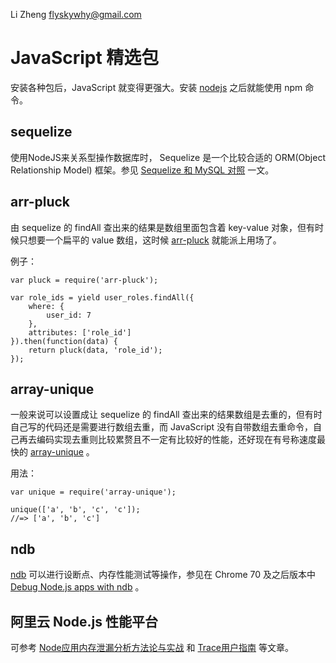 Li Zheng <flyskywhy@gmail.com>

# JavaScript 精选包
安装各种包后，JavaScript 就变得更强大。安装 [nodejs](nodejs.org) 之后就能使用 npm 命令。

## sequelize
使用NodeJS来关系型操作数据库时， Sequelize 是一个比较合适的 ORM(Object Relationship Model) 框架。参见 [Sequelize 和 MySQL 对照](https://segmentfault.com/a/1190000003987871) 一文。

## arr-pluck
由 sequelize 的 findAll 查出来的结果是数组里面包含着 key-value 对象，但有时候只想要一个扁平的 value 数组，这时候 [arr-pluck](https://github.com/jonschlinkert/arr-pluck) 就能派上用场了。

例子：

    var pluck = require('arr-pluck');

    var role_ids = yield user_roles.findAll({
        where: {
            user_id: 7
        },
        attributes: ['role_id']
    }).then(function(data) {
        return pluck(data, 'role_id');
    });

## array-unique
一般来说可以设置成让 sequelize 的 findAll 查出来的结果数组是去重的，但有时自己写的代码还是需要进行数组去重，而 JavaScript 没有自带数组去重命令，自己再去编码实现去重则比较累赘且不一定有比较好的性能，还好现在有号称速度最快的 [array-unique](https://github.com/jonschlinkert/array-unique) 。

用法：

    var unique = require('array-unique');

    unique(['a', 'b', 'c', 'c']);
    //=> ['a', 'b', 'c']

## ndb
[ndb](https://github.com/GoogleChromeLabs/ndb) 可以进行设断点、内存性能测试等操作，参见在 Chrome 70 及之后版本中 [Debug Node.js apps with ndb](https://developers.google.com/web/updates/2018/08/devtools#ndb) 。

## 阿里云 Node.js 性能平台
可参考 [Node应用内存泄漏分析方法论与实战](https://help.aliyun.com/document_detail/64011.html) 和 [Trace用户指南](https://help.aliyun.com/document_detail/72715.html) 等文章。
